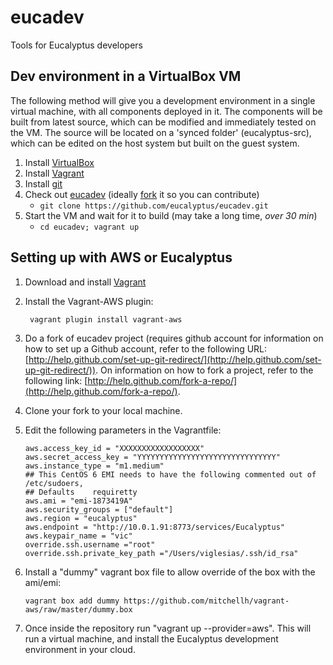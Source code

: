 eucadev
=======

Tools for Eucalyptus developers

## Dev environment in a  VirtualBox VM

The following method will give you a development environment 
in a single virtual machine, with all components deployed in it.
The components will be built from latest source, which can be 
modified and immediately tested on the VM. The source will 
be located on a 'synced folder' (eucalyptus-src), which can be
edited on the host system but built on the guest system.

1. Install [VirtualBox](https://www.virtualbox.org)
1. Install [Vagrant](http://www.vagrantup.com/)
1. Install [git](http://git-scm.com)
1. Check out [eucadev](https://github.com/eucalyptus/eucadev) (ideally [fork](http://help.github.com/fork-a-repo/) it so you can contribute)
   - `git clone https://github.com/eucalyptus/eucadev.git`
1. Start the VM and wait for it to build (may take a long time, _over 30 min_)
   - `cd eucadev; vagrant up`

## Setting up with AWS or Eucalyptus
1.  Download and install [Vagrant](http://www.vagrantup.com/)

2. Install the Vagrant-AWS plugin: 
   ```
	vagrant plugin install vagrant-aws
   ```

3. Do a fork of eucadev project (requires github account for information on how to set up a Github account, refer to the following URL: [http://help.github.com/set-up-git-redirect/](http://help.github.com/set-up-git-redirect/)).  On information on how to fork a project, refer to the following link: [http://help.github.com/fork-a-repo/](http://help.github.com/fork-a-repo/).

4. Clone your fork to your local machine.

5. Edit the following parameters in the Vagrantfile:
    ```     
    aws.access_key_id = "XXXXXXXXXXXXXXXXXX"
    aws.secret_access_key = "YYYYYYYYYYYYYYYYYYYYYYYYYYYYYYY"
    aws.instance_type = "m1.medium"
    ## This CentOS 6 EMI needs to have the following commented out of /etc/sudoers,
    ## Defaults    requiretty
    aws.ami = "emi-1873419A"
    aws.security_groups = ["default"]
    aws.region = "eucalyptus"
    aws.endpoint = "http://10.0.1.91:8773/services/Eucalyptus"
    aws.keypair_name = "vic"
    override.ssh.username ="root"
    override.ssh.private_key_path ="/Users/viglesias/.ssh/id_rsa"
    ```

6. Install a "dummy" vagrant box file to allow override of the box with the ami/emi:
   ```
   vagrant box add dummy https://github.com/mitchellh/vagrant-aws/raw/master/dummy.box
   ```
6. Once inside the repository run "vagrant up --provider=aws". This will run a virtual machine, and install the Eucalyptus development environment in your cloud.

